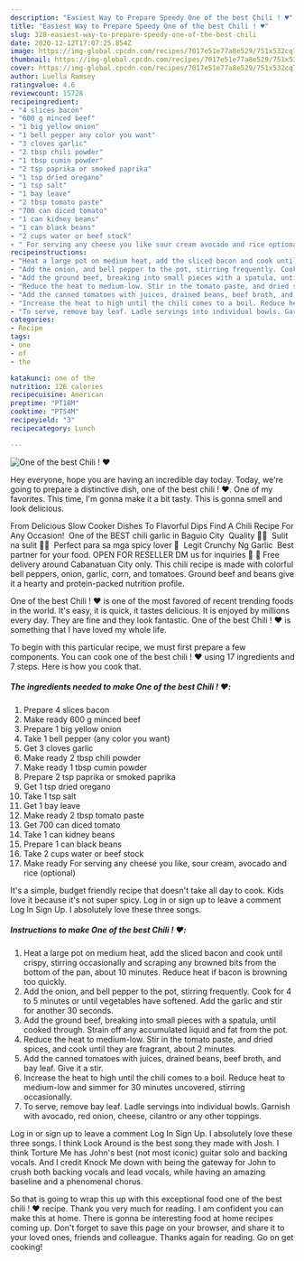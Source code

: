 ```yaml
---
description: "Easiest Way to Prepare Speedy One of the best Chili ! ♥️"
title: "Easiest Way to Prepare Speedy One of the best Chili ! ♥️"
slug: 328-easiest-way-to-prepare-speedy-one-of-the-best-chili
date: 2020-12-12T17:07:25.854Z
image: https://img-global.cpcdn.com/recipes/7017e51e77a8e529/751x532cq70/one-of-the-best-chili-♥️-recipe-main-photo.jpg
thumbnail: https://img-global.cpcdn.com/recipes/7017e51e77a8e529/751x532cq70/one-of-the-best-chili-♥️-recipe-main-photo.jpg
cover: https://img-global.cpcdn.com/recipes/7017e51e77a8e529/751x532cq70/one-of-the-best-chili-♥️-recipe-main-photo.jpg
author: Luella Ramsey
ratingvalue: 4.6
reviewcount: 15728
recipeingredient:
- "4 slices bacon"
- "600 g minced beef"
- "1 big yellow onion"
- "1 bell pepper any color you want"
- "3 cloves garlic"
- "2 tbsp chili powder"
- "1 tbsp cumin powder"
- "2 tsp paprika or smoked paprika"
- "1 tsp dried oregano"
- "1 tsp salt"
- "1 bay leave"
- "2 tbsp tomato paste"
- "700 can diced tomato"
- "1 can kidney beans"
- "1 can black beans"
- "2 cups water or beef stock"
- " For serving any cheese you like sour cream avocado and rice optional"
recipeinstructions:
- "Heat a large pot on medium heat, add the sliced bacon and cook until crispy, stirring occasionally and scraping any browned bits from the bottom of the pan, about 10 minutes. Reduce heat if bacon is browning too quickly."
- "Add the onion, and bell pepper to the pot, stirring frequently. Cook for 4 to 5 minutes or until vegetables have softened. Add the garlic and stir for another 30 seconds."
- "Add the ground beef, breaking into small pieces with a spatula, until cooked through. Strain off any accumulated liquid and fat from the pot."
- "Reduce the heat to medium-low. Stir in the tomato paste, and dried spices, and cook until they are fragrant, about 2 minutes."
- "Add the canned tomatoes with juices, drained beans, beef broth, and bay leaf. Give it a stir."
- "Increase the heat to high until the chili comes to a boil. Reduce heat to medium-low and simmer for 30 minutes uncovered, stirring occasionally."
- "To serve, remove bay leaf. Ladle servings into individual bowls. Garnish with avocado, red onion, cheese, cilantro or any other toppings."
categories:
- Recipe
tags:
- one
- of
- the

katakunci: one of the 
nutrition: 126 calories
recipecuisine: American
preptime: "PT18M"
cooktime: "PT54M"
recipeyield: "3"
recipecategory: Lunch

---
```



![One of the best Chili ! ♥️](https://img-global.cpcdn.com/recipes/7017e51e77a8e529/751x532cq70/one-of-the-best-chili-♥️-recipe-main-photo.jpg)

Hey everyone, hope you are having an incredible day today. Today, we're going to prepare a distinctive dish, one of the best chili ! ♥️. One of my favorites. This time, I'm gonna make it a bit tasty. This is gonna smell and look delicious.

From Delicious Slow Cooker Dishes To Flavorful Dips Find A Chili Recipe For Any Occasion! ️ One of the BEST chili garlic in Baguio City ️ Quality 👌🏼 ️ Sulit na sulit 👍🏻 ️ Perfect para sa mga spicy lover 🥵 ️ Legit Crunchy Ng Garlic ️ Best partner for your food. OPEN FOR RESELLER DM us for inquiries 📨 🚛 Free delivery around Cabanatuan City only. This chili recipe is made with colorful bell peppers, onion, garlic, corn, and tomatoes. Ground beef and beans give it a hearty and protein-packed nutrition profile.

One of the best Chili ! ♥️ is one of the most favored of recent trending foods in the world. It's easy, it is quick, it tastes delicious. It is enjoyed by millions every day. They are fine and they look fantastic. One of the best Chili ! ♥️ is something that I have loved my whole life.


To begin with this particular recipe, we must first prepare a few components. You can cook one of the best chili ! ♥️ using 17 ingredients and 7 steps. Here is how you cook that.

<!--inarticleads1-->

##### The ingredients needed to make One of the best Chili ! ♥️:

1. Prepare 4 slices bacon
1. Make ready 600 g minced beef
1. Prepare 1 big yellow onion
1. Take 1 bell pepper (any color you want)
1. Get 3 cloves garlic
1. Make ready 2 tbsp chili powder
1. Make ready 1 tbsp cumin powder
1. Prepare 2 tsp paprika or smoked paprika
1. Get 1 tsp dried oregano
1. Take 1 tsp salt
1. Get 1 bay leave
1. Make ready 2 tbsp tomato paste
1. Get 700 can diced tomato
1. Take 1 can kidney beans
1. Prepare 1 can black beans
1. Take 2 cups water or beef stock
1. Make ready  For serving any cheese you like, sour cream, avocado and rice (optional)


It&#39;s a simple, budget friendly recipe that doesn&#39;t take all day to cook. Kids love it because it&#39;s not super spicy. Log in or sign up to leave a comment Log In Sign Up. I absolutely love these three songs. 

<!--inarticleads2-->

##### Instructions to make One of the best Chili ! ♥️:

1. Heat a large pot on medium heat, add the sliced bacon and cook until crispy, stirring occasionally and scraping any browned bits from the bottom of the pan, about 10 minutes. Reduce heat if bacon is browning too quickly.
1. Add the onion, and bell pepper to the pot, stirring frequently. Cook for 4 to 5 minutes or until vegetables have softened. Add the garlic and stir for another 30 seconds.
1. Add the ground beef, breaking into small pieces with a spatula, until cooked through. Strain off any accumulated liquid and fat from the pot.
1. Reduce the heat to medium-low. Stir in the tomato paste, and dried spices, and cook until they are fragrant, about 2 minutes.
1. Add the canned tomatoes with juices, drained beans, beef broth, and bay leaf. Give it a stir.
1. Increase the heat to high until the chili comes to a boil. Reduce heat to medium-low and simmer for 30 minutes uncovered, stirring occasionally.
1. To serve, remove bay leaf. Ladle servings into individual bowls. Garnish with avocado, red onion, cheese, cilantro or any other toppings.


Log in or sign up to leave a comment Log In Sign Up. I absolutely love these three songs. I think Look Around is the best song they made with Josh. I think Torture Me has John&#39;s best (not most iconic) guitar solo and backing vocals. And I credit Knock Me down with being the gateway for John to crush both backing vocals and lead vocals, while having an amazing baseline and a phenomenal chorus. 

So that is going to wrap this up with this exceptional food one of the best chili ! ♥️ recipe. Thank you very much for reading. I am confident you can make this at home. There is gonna be interesting food at home recipes coming up. Don't forget to save this page on your browser, and share it to your loved ones, friends and colleague. Thanks again for reading. Go on get cooking!
